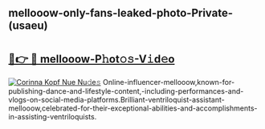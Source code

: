 ## mellooow-only-fans​-leaked-photo​-Private-(usaeu)


# <h2><a href="https://mediaupload.pro?title=mellooow&ref=git">🔗👉 🔴 mellooow-P𝚑ot𝚘𝚜-V𝚒d𝚎o</a></h2>

[![Corinna Kopf Nue Nu𝚍e𝚜](https://i.imgur.com/0qMVB7G.gif)](https://mediaupload.pro?title=mellooow&ref=git)
Online-influencer-mellooow,known-for-publishing-dance-and-lifestyle-content,-including-performances-and-vlogs-on-social-media-platforms.Brilliant-ventriloquist-assistant-mellooow,celebrated-for-their-exceptional-abilities-and-accomplishments-in-assisting-ventriloquists.  